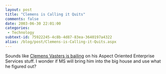 ```yaml
---
layout: post
title: "Clemens is Calling it Quits"
comments: false
date: 2003-06-30 22:01:00
categories:
 - Technology
subtext-id: 75922245-4c8b-4d87-83ea-3640197a4322
alias: /blog/post/Clemens-is-Calling-it-Quits.aspx
---
```



Sounds like [Clemens Vasters is bailing](http://radio.weblogs.com/0108971/2003/06/30.html#a206) on his Aspect Oriented Enterprise Services stuff. I wonder if MS will bring him into the big house and use what he figured out? 
